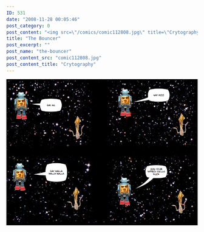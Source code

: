```yaml
---
ID: 531
date: "2008-11-28 00:05:46"
post_category: 0
post_content: "<img src=\"/comics/comic112808.jpg\" title=\"Crytography\" />"
title: "The Bouncer"
post_excerpt: ""
post_name: "the-bouncer"
post_content_src: "comic112808.jpg"
post_content_title: "Crytography"
---
```



[![Crytography](/comics-hi-res/comic112808.jpg)](/comics-hi-res/comic112808.jpg)
